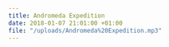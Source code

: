 ```yaml
---
title: Andromeda Expedition
date: 2018-01-07 21:01:00 +01:00
file: "/uploads/Andromeda%20Expedition.mp3"
---
```


